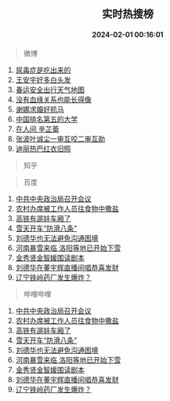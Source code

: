 <div align="center"><h2>实时热搜榜</h2><h4>2024-02-01 00:16:01</h4></div>

> 微博  

1. [尿毒症是吃出来的](https://s.weibo.com/weibo?q=%23%E5%B0%BF%E6%AF%92%E7%97%87%E6%98%AF%E5%90%83%E5%87%BA%E6%9D%A5%E7%9A%84%23&t=31&band_rank=1&Refer=top)<br />
2. [王安宇好多白头发](https://s.weibo.com/weibo?q=%E7%8E%8B%E5%AE%89%E5%AE%87%E5%A5%BD%E5%A4%9A%E7%99%BD%E5%A4%B4%E5%8F%91&t=31&band_rank=2&Refer=top)<br />
3. [春运安全出行天气地图](https://s.weibo.com/weibo?q=%23%E6%98%A5%E8%BF%90%E5%AE%89%E5%85%A8%E5%87%BA%E8%A1%8C%E5%A4%A9%E6%B0%94%E5%9C%B0%E5%9B%BE%23&t=31&band_rank=3&Refer=top)<br />
4. [没有血缘关系也能长得像](https://s.weibo.com/weibo?q=%E6%B2%A1%E6%9C%89%E8%A1%80%E7%BC%98%E5%85%B3%E7%B3%BB%E4%B9%9F%E8%83%BD%E9%95%BF%E5%BE%97%E5%83%8F&t=31&band_rank=4&Refer=top)<br />
5. [谢娜求婚好抓马](https://s.weibo.com/weibo?q=%23%E8%B0%A2%E5%A8%9C%E6%B1%82%E5%A9%9A%E5%A5%BD%E6%8A%93%E9%A9%AC%23&t=31&band_rank=5&Refer=top)<br />
6. [中国排名第五的大学](https://s.weibo.com/weibo?q=%E4%B8%AD%E5%9B%BD%E6%8E%92%E5%90%8D%E7%AC%AC%E4%BA%94%E7%9A%84%E5%A4%A7%E5%AD%A6&t=31&band_rank=6&Refer=top)<br />
7. [在人间 辛芷蕾](https://s.weibo.com/weibo?q=%E5%9C%A8%E4%BA%BA%E9%97%B4%20%E8%BE%9B%E8%8A%B7%E8%95%BE&t=31&band_rank=7&Refer=top)<br />
8. [张波叶诚尘一审互咬二审互助](https://s.weibo.com/weibo?q=%23%E5%BC%A0%E6%B3%A2%E5%8F%B6%E8%AF%9A%E5%B0%98%E4%B8%80%E5%AE%A1%E4%BA%92%E5%92%AC%E4%BA%8C%E5%AE%A1%E4%BA%92%E5%8A%A9%23&t=31&band_rank=8&Refer=top)<br />
9. [迪丽热巴红衣旧照](https://s.weibo.com/weibo?q=%23%E8%BF%AA%E4%B8%BD%E7%83%AD%E5%B7%B4%E7%BA%A2%E8%A1%A3%E6%97%A7%E7%85%A7%23&t=31&band_rank=9&Refer=top)<br />

> 知乎  


> 百度  

1. [中共中央政治局召开会议](https://www.baidu.com/s?wd=%E4%B8%AD%E5%85%B1%E4%B8%AD%E5%A4%AE%E6%94%BF%E6%B2%BB%E5%B1%80%E5%8F%AC%E5%BC%80%E4%BC%9A%E8%AE%AE&sa=fyb_news&rsv_dl=fyb_news)<br />
2. [农村办席被工作人员往食物中撒盐](https://www.baidu.com/s?wd=%E5%86%9C%E6%9D%91%E5%8A%9E%E5%B8%AD%E8%A2%AB%E5%B7%A5%E4%BD%9C%E4%BA%BA%E5%91%98%E5%BE%80%E9%A3%9F%E7%89%A9%E4%B8%AD%E6%92%92%E7%9B%90&sa=fyb_news&rsv_dl=fyb_news)<br />
3. [高铁有遛娃车厢了](https://www.baidu.com/s?wd=%E9%AB%98%E9%93%81%E6%9C%89%E9%81%9B%E5%A8%83%E8%BD%A6%E5%8E%A2%E4%BA%86&sa=fyb_news&rsv_dl=fyb_news)<br />
4. [雪天开车“防滑八条”](https://www.baidu.com/s?wd=%E9%9B%AA%E5%A4%A9%E5%BC%80%E8%BD%A6%E2%80%9C%E9%98%B2%E6%BB%91%E5%85%AB%E6%9D%A1%E2%80%9D&sa=fyb_news&rsv_dl=fyb_news)<br />
5. [刘德华也无法避免沟通困境](https://www.baidu.com/s?wd=%E5%88%98%E5%BE%B7%E5%8D%8E%E4%B9%9F%E6%97%A0%E6%B3%95%E9%81%BF%E5%85%8D%E6%B2%9F%E9%80%9A%E5%9B%B0%E5%A2%83&sa=fyb_news&rsv_dl=fyb_news)<br />
6. [河南暴雪来临 洛阳等地已开始下雪](https://www.baidu.com/s?wd=%E6%B2%B3%E5%8D%97%E6%9A%B4%E9%9B%AA%E6%9D%A5%E4%B8%B4+%E6%B4%9B%E9%98%B3%E7%AD%89%E5%9C%B0%E5%B7%B2%E5%BC%80%E5%A7%8B%E4%B8%8B%E9%9B%AA&sa=fyb_news&rsv_dl=fyb_news)<br />
7. [金秀贤金智媛围读剧本](https://www.baidu.com/s?wd=%E9%87%91%E7%A7%80%E8%B4%A4%E9%87%91%E6%99%BA%E5%AA%9B%E5%9B%B4%E8%AF%BB%E5%89%A7%E6%9C%AC&sa=fyb_news&rsv_dl=fyb_news)<br />
8. [刘德华在董宇辉直播间唱恭喜发财](https://www.baidu.com/s?wd=%E5%88%98%E5%BE%B7%E5%8D%8E%E5%9C%A8%E8%91%A3%E5%AE%87%E8%BE%89%E7%9B%B4%E6%92%AD%E9%97%B4%E5%94%B1%E6%81%AD%E5%96%9C%E5%8F%91%E8%B4%A2&sa=fyb_news&rsv_dl=fyb_news)<br />
9. [辽宁铁岭药厂发生爆炸？](https://www.baidu.com/s?wd=%E8%BE%BD%E5%AE%81%E9%93%81%E5%B2%AD%E8%8D%AF%E5%8E%82%E5%8F%91%E7%94%9F%E7%88%86%E7%82%B8%EF%BC%9F&sa=fyb_news&rsv_dl=fyb_news)<br />

> 哔哩哔哩  

1. [中共中央政治局召开会议](https://www.baidu.com/s?wd=%E4%B8%AD%E5%85%B1%E4%B8%AD%E5%A4%AE%E6%94%BF%E6%B2%BB%E5%B1%80%E5%8F%AC%E5%BC%80%E4%BC%9A%E8%AE%AE&sa=fyb_news&rsv_dl=fyb_news)<br />
2. [农村办席被工作人员往食物中撒盐](https://www.baidu.com/s?wd=%E5%86%9C%E6%9D%91%E5%8A%9E%E5%B8%AD%E8%A2%AB%E5%B7%A5%E4%BD%9C%E4%BA%BA%E5%91%98%E5%BE%80%E9%A3%9F%E7%89%A9%E4%B8%AD%E6%92%92%E7%9B%90&sa=fyb_news&rsv_dl=fyb_news)<br />
3. [高铁有遛娃车厢了](https://www.baidu.com/s?wd=%E9%AB%98%E9%93%81%E6%9C%89%E9%81%9B%E5%A8%83%E8%BD%A6%E5%8E%A2%E4%BA%86&sa=fyb_news&rsv_dl=fyb_news)<br />
4. [雪天开车“防滑八条”](https://www.baidu.com/s?wd=%E9%9B%AA%E5%A4%A9%E5%BC%80%E8%BD%A6%E2%80%9C%E9%98%B2%E6%BB%91%E5%85%AB%E6%9D%A1%E2%80%9D&sa=fyb_news&rsv_dl=fyb_news)<br />
5. [刘德华也无法避免沟通困境](https://www.baidu.com/s?wd=%E5%88%98%E5%BE%B7%E5%8D%8E%E4%B9%9F%E6%97%A0%E6%B3%95%E9%81%BF%E5%85%8D%E6%B2%9F%E9%80%9A%E5%9B%B0%E5%A2%83&sa=fyb_news&rsv_dl=fyb_news)<br />
6. [河南暴雪来临 洛阳等地已开始下雪](https://www.baidu.com/s?wd=%E6%B2%B3%E5%8D%97%E6%9A%B4%E9%9B%AA%E6%9D%A5%E4%B8%B4+%E6%B4%9B%E9%98%B3%E7%AD%89%E5%9C%B0%E5%B7%B2%E5%BC%80%E5%A7%8B%E4%B8%8B%E9%9B%AA&sa=fyb_news&rsv_dl=fyb_news)<br />
7. [金秀贤金智媛围读剧本](https://www.baidu.com/s?wd=%E9%87%91%E7%A7%80%E8%B4%A4%E9%87%91%E6%99%BA%E5%AA%9B%E5%9B%B4%E8%AF%BB%E5%89%A7%E6%9C%AC&sa=fyb_news&rsv_dl=fyb_news)<br />
8. [刘德华在董宇辉直播间唱恭喜发财](https://www.baidu.com/s?wd=%E5%88%98%E5%BE%B7%E5%8D%8E%E5%9C%A8%E8%91%A3%E5%AE%87%E8%BE%89%E7%9B%B4%E6%92%AD%E9%97%B4%E5%94%B1%E6%81%AD%E5%96%9C%E5%8F%91%E8%B4%A2&sa=fyb_news&rsv_dl=fyb_news)<br />
9. [辽宁铁岭药厂发生爆炸？](https://www.baidu.com/s?wd=%E8%BE%BD%E5%AE%81%E9%93%81%E5%B2%AD%E8%8D%AF%E5%8E%82%E5%8F%91%E7%94%9F%E7%88%86%E7%82%B8%EF%BC%9F&sa=fyb_news&rsv_dl=fyb_news)<br />
